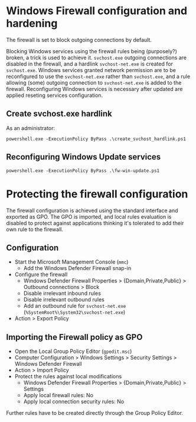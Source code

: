# Windows Firewall configuration and hardening

The firewall is set to block outgoing connections by default.

Blocking Windows services using the firewall rules being (purposely?) broken, a trick is used to achieve it.
`svchost.exe` outgoing connections  are disabled in the firewall, and a hardlink `svchost-net.exe` is created for `svchost.exe`. 
Windows services granted network permission are to be reconfigured to use the `svchost-net.exe` rather than `svchost.exe`, and a rule allowing (some) outgoing connection to `svchost-net.exe` is added to the firewall.
Reconfiguring Windows services is necessary after updated are applied reseting services configuration.

## Create svchost.exe hardlink
As an administrator:
```
powershell.exe -ExecutionPolicy ByPass .\create_svchost_hardlink.ps1
```

## Reconfiguring Windows Update services
```
powershell.exe -ExecutionPolicy ByPass .\fw-win-update.ps1
```


# Protecting the firewall configuration

The firewall configuration is achieved using the standard interface and exported as GPO.
The GPO is imported, and local rules evaluation is disabled to protect against applications	thinking it's tolerated to add their own rule to the firewall.

## Configuration
- Start the Microsoft Management Console (`mmc`)
  - Add the Windows Defender Firewall snap-in
- Configure the firewall
  - Windows Defender Firewall Properties > {Domain,Private,Public} > Outbound connections > Block
  - Disable irrelevant inbound rules
  - Disable irrelevant outbound rules
  - Add an outbound rule for `svchost-net.exe` (`%SystemRoot%\System32\svchost-net.exe`)
- Action > Export Policy

## Importing the Firewall policy as GPO
- Open the Local Group Policy Editor (`gpedit.msc`)
- Computer Configuration > Windows Settings > Security Settings > Windows Defender Firewall
- Action > Import Policy
- Protect the rules against local modifications
  - Windows Defender Firewall Properties > {Domain,Private,Public} > Settings
  - Apply local firewall rules: No
  - Apply local connection security rules: No

Further rules have to be created directly through the Group Policy Editor.